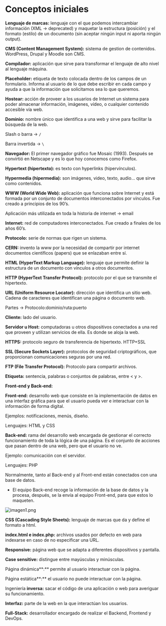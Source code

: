 # Conceptos iniciales

**Lenguaje de marcas:** lenguaje con el que podemos intercambiar información (XML → deprecated) y maquetar la estructura (posición) y el formato (estilo) de un documento (sin aceptar ningún input ni aporta ningún output).

**CMS (Content Management System):** sistema de gestion de contenidos. WordPress, Drupal y Moodle son CMS.

**Compilador:** aplicación que sirve para transformar el lenguaje de alto nivel al lenguaje máquina.

**Placeholder:** etiqueta de texto colocada dentro de los campos de un formulario. Informa al usuario de lo que debe escribir en cada campo y ayuda a que la información que solicitamos sea lo que queremos.

**Hostear:** acción de proveer a los usuarios de Internet un sistema para poder almacenar información, imágenes, vídeo, o cualquier contenido accesible vía web.

**Dominio:** nombre único que identifica a una web y sirve para facilitar la búsqueda de la web.

Slash o barra → `/`

Barra invertida → `\`

**Navegador:** El primer navegador gráfico fue Mosaic (1993). Después se convirtió en Netscape y es lo que hoy conocemos como Firefox.

**Hypertext (hipertexto):** es texto con hyperlinks (hipervínculos).

**Hypermedia (hipermedia):** son imágenes, video, texto, audio… que sirve como contenidos.

**WWW (World Wide Web):** aplicación que funciona sobre Internet y está formada por un conjunto de documentos interconectados por vínculos. Fue creado a principios de los 90’s. 

Aplicación más utilizada en toda la historia de internet → email

**Internet:** red de computadores interconectados. Fue creado a finales de los años 60’s.

**Protocolo:** serie de normas que rigen un sistema.

**CERN:** invento la www por la necesidad de compartir por internet documentos científicos (papers) que se enlazaban entre sí.

**HTML (HyperText Markup Language):** lenguaje que permite definir la estructura de un documento con vínculos a otros documentos.

**HTTP (HyperText Transfer Protocol):** protocolo por el que se transmite el hipertexto.

**URL (Uniform Resource Locator):** dirección que identifica un sitio web. Cadena de caracteres que identifican una página o documento web.

Partes → Protocolo:dominio/ruta:puerto

**Cliente:** lado del usuario.

**Servidor u Host:** computadoras u otros dispositivos conectados a una red que proveen y utilizan servicios de ella. Es donde se aloja la web.

**HTTPS:** protocolo seguro de transferencia de hipertexto. HTTP+SSL

**SSL (Secure Sockets Layer):** protocolos de seguridad criptográficos, que proporcionan comunicaciones seguras por una red.

**FTP (File Transfer Protocol):** Protocolo para compartir archivos.

**Etiqueta:** sentencia, palabras o conjuntos de palabras, entre < y >.

**Front-end y Back-end:**

**Front-end:** desarrollo web que consiste en la implementación de datos en una interfaz gráfica para que el usuario pueda ver e interactuar con la información de forma digital.

Ejemplos: notificaciones, menús, diseño.

Lenguajes: HTML y CSS

**Back-end:** rama del desarrollo web encargada de gestionar el correcto funcionamiento de toda la lógica de una página. Es el conjunto de acciones que pasan dentro de una web, pero que el usuario no ve.

Ejemplo: comunicación con el servidor.

Lenguajes: PHP

Normalmente, tanto al Back-end y al Front-end están conectados con una base de datos.

- El equipo Back-end recoge la información de la base de datos y la procesa, después, se la envía al equipo Front-end, para que estos lo maqueten.

![imagen1.png](/Imagenes/imagen1.png)

**CSS (Cascading Style Sheets):** lenguaje de marcas que da y define el formato a html.

**index.html e index.php:** archivos usados por defecto en web para indexarse en caso de no especificar una URL.

**Responsive:** página web que se adapta a diferentes dispositivos y pantalla.

**Case sensitive:** distingue entre mayúsculas y minúsculas.

Página dinámica**:** permite al usuario interactuar con la página.

Página estática**:** el usuario no puede interactuar con la página.

Ingeniería **inversa:** sacar el código de una aplicación o web para averiguar su funcionamiento.

**Interfaz:** parte de la web en la que interactúan los usuarios.

**Full-Stack:** desarrollador encargado de realizar el Backend, Frontend y DevOps.
